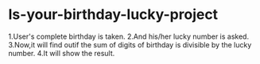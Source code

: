 # Is-your-birthday-lucky-project

1.User's complete birthday is taken.
2.And his/her lucky number is asked.
3.Now,it will find outif the sum of digits of birthday is divisible by the lucky number.
4.It will show the result.
